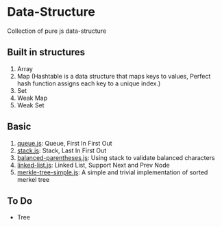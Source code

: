 # Data-Structure
Collection of pure js data-structure

## Built in structures
1. Array
1. Map (Hashtable is a data structure that maps keys to values, Perfect hash function assigns each key to a unique index.)
1. Set
1. Weak Map
1. Weak Set



## Basic

1. [queue.js](queue.js): Queue, First In First Out
1. [stack.js](stack.js): Stack, Last In First Out
1. [balanced-parentheses.js](balanced-parentheses.js): Using stack to validate balanced characters
1. [linked-list.js](linked-list.js): Linked List, Support Next and Prev Node
1. [merkle-tree-simple.js](merkle-tree-simple.js): A simple and trivial implementation of sorted merkel tree


## To Do

- Tree
